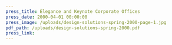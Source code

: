 ```yaml
---
press_title: Elegance and Keynote Corporate Offices
press_date: 2000-04-01 00:00:00
press_image: /uploads/design-solutions-spring-2000-page-1.jpg
pdf_path: /uploads/design-solutions-spring-2000.pdf
press_link:
---
```

